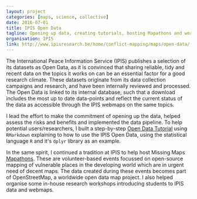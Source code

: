 ```yaml
---
layout: project
categories: [maps, science, collective]
date: 2016-07-01
title: IPIS Open Data
tagline: Opening up data, creating tutorials, hosting Mapathons and workshops
organisation: IPIS
link: http://www.ipisresearch.be/home/conflict-mapping/maps/open-data/
---
```

The International Peace Information Service (IPIS) publishes a selection of its datasets as Open Data, as it is convinced that sharing reliable, tidy and recent data on the topics it works on can be an essential factor for a good research climate. These datasets originate from its data collection campaigns and research, and have been internally reviewed and processed. The Open Data is linked to its internal database, such that a download includes the most up to date data-points and reflect the current status of the data as accessible through the IPIS webmaps on the same topics. 

I lead the effort to make the commitment of opening up the data, helped assess the risks and benefits and implemented the data pipeline. To help potential users/researchers, I built a step-by-step [Open Data Tutorial](http://ipisresearch.be/wp-content/uploads/2018/03/Open_Data_Tutorial.html) using `RMarkdown` explaining to how to use the IPIS Open Data, using the statistical language `R` and it's `dplyr` library as an example.

In the same spirit, I continued a tradition at IPIS to help host Missing Maps [Mapathons](http://ipisresearch.be/home/conflict-mapping/maps/mapathon/). These are volunteer-based events focussed on open-source mapping of vulnerable places in the developing world which are in urgent need of decent maps. The data created during these events becomes part of OpenStreetMap, a worldwide open data map project. I also helped organise some in-house research workshops introducing students to IPIS data and webmaps.